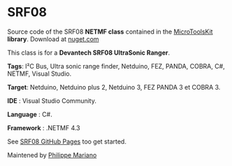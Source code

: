 SRF08
=====

Source code of the SRF08 <strong>NETMF class</strong> contained in the <a href="https://www.nuget.org/packages/WEBGE.Microtoolskit/" target="_blank">MicroToolsKit</a> <strong>library</strong>. Download at <a href="https://www.nuget.org" target="_blank">nuget.com</a>

This class is for a <strong>Devantech SRF08 UltraSonic Ranger</strong>.

<strong>Tags</strong>: I²C Bus, Ultra sonic range finder, Netduino, FEZ, PANDA, COBRA, C#, NETMF, Visual Studio.

<strong>Target</strong>: Netduino, Netduino plus 2, Netduino 3, FEZ PANDA 3 et COBRA 3.

<strong>IDE</strong> : Visual Studio Community.

<strong>Language</strong> : C#.

<strong>Framework</strong> : .NETMF 4.3


See <a href="http://webge.github.io/SRF08/" target="_blank">SRF08 GitHub Pages</a> too get started.

Maintened by <a href="mailto:philippemariano@gmail.com">Philippe Mariano</a>
